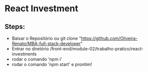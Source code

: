 # React Investment
## Steps:
* Baixar o Repositório ou git clone "https://github.com/Oliveira-Renato/MBA-full-stack-developer"
* Entrar no diretório /front-end/module-02/trabalho-pratico/react-investments
* rodar o comando 'npm i'
* rodar o comando 'npm start' e prontim! 
